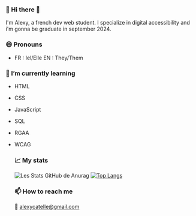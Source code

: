 ### 👋 Hi there 👋

I'm Alexy, a french dev web student. I specialize in digital accessibility and i'm gonna be graduate in september 2024.

### 😄 Pronouns
  - FR : Iel/Elle EN : They/Them

### 🌱 I’m currently learning 
- HTML
- CSS
- JavaScript
- SQL
- RGAA
- WCAG

  ### 📈 My stats
  ![Les Stats GitHub de Anurag](https://github-readme-stats.vercel.app/api?username=alexycatelle&show_icons=true&theme=aura_dark)
  [![Top Langs](https://github-readme-stats.vercel.app/api/top-langs/?username=alexycatelle)](https://github.com/anuraghazra/github-readme-stats)

  ### 📫 How to reach me
  📧 alexycatelle@gmail.com
